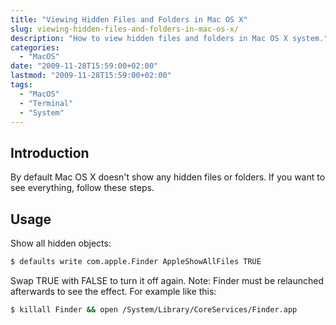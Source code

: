 ```yaml
---
title: "Viewing Hidden Files and Folders in Mac OS X"
slug: viewing-hidden-files-and-folders-in-mac-os-x/
description: "How to view hidden files and folders in Mac OS X system."
categories:
  - "MacOS"
date: "2009-11-28T15:59:00+02:00"
lastmod: "2009-11-28T15:59:00+02:00"
tags:
  - "MacOS"
  - "Terminal"
  - "System"
---
```


## Introduction

By default Mac OS X doesn't show any hidden files or folders. If you want to see everything, follow these steps.

## Usage

Show all hidden objects:

```bash
$ defaults write com.apple.Finder AppleShowAllFiles TRUE
```

Swap TRUE with FALSE to turn it off again. Note: Finder must be relaunched afterwards to see the effect. For example like this:

```bash
$ killall Finder && open /System/Library/CoreServices/Finder.app
```
